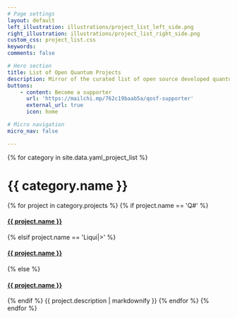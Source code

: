 ```yaml
---
# Page settings
layout: default
left_illustration: illustrations/project_list_left_side.png
right_illustration: illustrations/project_list_right_side.png
custom_css: project_list.css
keywords:
comments: false

# Hero section
title: List of Open Quantum Projects
description: Mirror of the curated list of open source developed quantum software projects hosted on [QOSF's GitHub page](https://github.com/qosf/os_quantum_software).
buttons:
    - content: Become a supporter
      url: 'https://mailchi.mp/762c19baab5a/qosf-supporter'
      external_url: true
      icon: home

# Micro navigation
micro_nav: false

---
```


<p>
{% for category in site.data.yaml_project_list %}
    <h1 id="{{ category.name | downcase | replace: ' ', '-' }}">{{ category.name }}</h1>
    {% for project in category.projects %}
        {% if project.name == 'Q#' %}
            <h4  id="qsharp"><a href="{{ project.url }}">{{ project.name }}</a></h4>
        {% elsif project.name == 'Liqui|>' %}
            <h4  id="liquid"><a href="{{ project.url }}">{{ project.name }}</a></h4>
        {% else %}
            <h4  id="{{ project.name | downcase | replace: ' ', '-' }}"><a href="{{ project.url }}">{{ project.name }}</a></h4>
        {% endif %}
        {{ project.description | markdownify }}
    {% endfor %}
{% endfor %}
</p>
